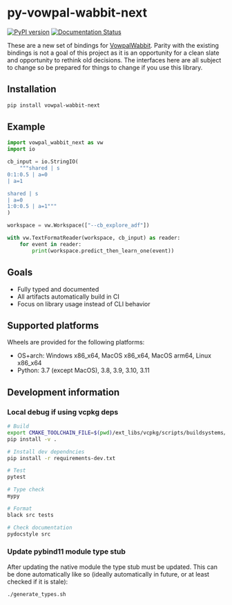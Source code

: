# py-vowpal-wabbit-next

[![PyPI version](https://badge.fury.io/py/vowpal-wabbit-next.svg)](https://badge.fury.io/py/vowpal-wabbit-next)
[![Documentation Status](https://readthedocs.org/projects/vowpal-wabbit-next/badge/?version=latest)](https://vowpal-wabbit-next.readthedocs.io/en/latest/?badge=latest)

These are a new set of bindings for [VowpalWabbit](https://github.com/VowpalWabbit/vowpal_wabbit). Parity with the existing bindings is not a goal of this project as it is an opportunity for a clean slate and opportunity to rethink old decisions. The interfaces here are all subject to change so be prepared for things to change if you use this library.

## Installation

```sh
pip install vowpal-wabbit-next

```

## Example

```python
import vowpal_wabbit_next as vw
import io

cb_input = io.StringIO(
    """shared | s
0:1:0.5 | a=0
| a=1

shared | s
| a=0
1:0:0.5 | a=1"""
)

workspace = vw.Workspace(["--cb_explore_adf"])

with vw.TextFormatReader(workspace, cb_input) as reader:
    for event in reader:
        print(workspace.predict_then_learn_one(event))
```

## Goals

- Fully typed and documented
- All artifacts automatically build in CI
- Focus on library usage instead of CLI behavior

## Supported platforms

Wheels are provided for the following platforms:

- OS+arch: Windows x86_x64, MacOS x86_x64, MacOS arm64, Linux x86_x64
- Python: 3.7 (except MacOS), 3.8, 3.9, 3.10, 3.11

## Development information

### Local debug if using vcpkg deps
```sh
# Build
export CMAKE_TOOLCHAIN_FILE=$(pwd)/ext_libs/vcpkg/scripts/buildsystems/vcpkg.cmake
pip install -v .

# Install dev dependncies
pip install -r requirements-dev.txt

# Test
pytest

# Type check
mypy

# Format
black src tests

# Check documentation
pydocstyle src
```

### Update pybind11 module type stub

After updating the native module the type stub must be updated. This can be done automatically like so (ideally automatically in future, or at least checked if it is stale):
```sh
./generate_types.sh
```
